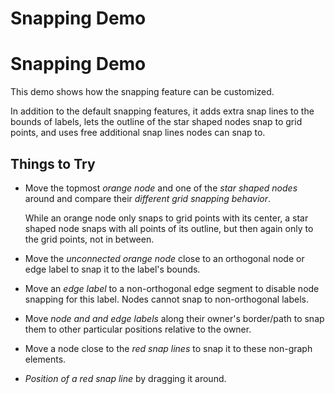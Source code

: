 <!--
 //////////////////////////////////////////////////////////////////////////////
 // @license
 // This file is part of yFiles for HTML 2.6.
 // Use is subject to license terms.
 //
 // Copyright (c) 2000-2023 by yWorks GmbH, Vor dem Kreuzberg 28,
 // 72070 Tuebingen, Germany. All rights reserved.
 //
 //////////////////////////////////////////////////////////////////////////////
-->
# Snapping Demo

# Snapping Demo

This demo shows how the snapping feature can be customized.

In addition to the default snapping features, it adds extra snap lines to the bounds of labels, lets the outline of the star shaped nodes snap to grid points, and uses free additional snap lines nodes can snap to.

## Things to Try

- Move the topmost _orange node_ and one of the _star shaped nodes_ around and compare their _different grid snapping behavior_.

  While an orange node only snaps to grid points with its center, a star shaped node snaps with all points of its outline, but then again only to the grid points, not in between.

- Move the _unconnected orange node_ close to an orthogonal node or edge label to snap it to the label's bounds.
- Move an _edge label_ to a non-orthogonal edge segment to disable node snapping for this label. Nodes cannot snap to non-orthogonal labels.
- Move _node and and edge labels_ along their owner's border/path to snap them to other particular positions relative to the owner.
- Move a node close to the _red snap lines_ to snap it to these non-graph elements.
- _Position of a red snap line_ by dragging it around.
